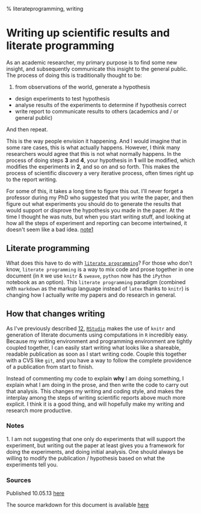 % literateprogramming, writing

# Writing up scientific results and literate programming

As an academic researcher, my primary purpose is to find some new insight, and subsequently communicate this insight to the general public. The process of doing this is traditionally thought to be:

  1. from observations of the world, generate a hypothesis
  * design experiments to test hypothesis
  * analyse results of the experiments to determine if hypothesis correct
  * write report to communicate results to others (academics and / or general public)

And then repeat.

This is the way people envision it happening. And I would imagine that in some rare cases, this is what actually happens. However, I think many researchers would agree that this is not what normally happens. In the process of doing steps **3** and **4**, your hypothesis in **1** will be modified, which modifies the experiments in **2**, and so on and so forth. This makes the process of scientific discovery a very iterative process, often times right up to the report writing. 

For some of this, it takes a long time to figure this out. I'll never forget a professor during my PhD who suggested that you write the paper, and then figure out what experiments you should do to generate the results that would support or disprove the hypothesis you made in the paper. At the time I thought he was nuts, but when you start writing stuff, and looking at how all the steps of experiment and reporting can become intertwined, it doesn't seem like a bad idea. <a href="#note1">note1</a>

## Literate programming

What does this have to do with [`literate programming`](http://en.wikipedia.org/wiki/Literate_programming)? For those who don't know, `literate programming` is a way to mix code and prose together in one document (in `R` we use `knitr` & `sweave`, `python` now has the `iPython` notebook as an option). This `literate programming` paradigm (combined with `markdown` as the markup language instead of `latex` thanks to `knitr`) is changing how I actually write my papers and do research in general. 

## How that changes writing

As I've previously described [1](http://robertmflight.blogspot.com/2012/10/writing-papers-using-r-markdown.html)[2](http://robertmflight.blogspot.com/2012/08/loving-markdown.html), [`RStudio`](http://rstudio.org) makes the use of `knitr` and generation of literate documents using computations in `R` incredibly easy. Because my writing environment and programming environment are tightly coupled together, I can easily start writing what looks like a shareable, readable publication as soon as I start writing code. Couple this together with a CVS like `git`, and you have a way to follow the complete providence of a publication from start to finish.

Instead of commenting my code to explain **why** I am doing something, I explain what I am doing in the prose, and then write the code to carry out that analysis. This changes my writing and coding style, and makes the interplay among the steps of writing scientific reports above much more explicit. I think it is a good thing, and will hopefully make my writing and research more productive.


### Notes

  <a name="note1">1.</a> I am not suggesting that one only do experiments that will support the experiment, but writing out the paper at least gives you a framework for doing the experiments, and doing initial analysis. One should always be willing to modify the publication / hypothesis based on what the experiments tell you.

### Sources

Published 10.05.13 [here](http://robertmflight.blogspot.com/scientific-writing.html)

The source markdown for this document is available [here](https://github.com/rmflight/blogPosts/blob/master/writing_up_results.md)
